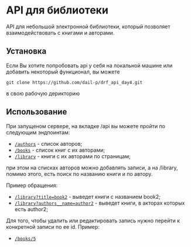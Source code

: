 # API для библиотеки

API для небольшой электронной библиотеки, который позволяет взаимодействовать с книгами и авторами.

## Установка

Если Вы хотите попробовать api у себя на локальной машине или добавить некоторый функционал, вы можете

```shell
git clone https://github.com/dail-p/drf_api_day4.git
```
в свою рабочую дерикторию

## Использование

При запущеном сервере, на вкладке /api вы можете пройти по следующим эндпоинтам:

- [`/authors`](http://localhost:8000/api/authors) - список авторов; 
- [`/books`](http://localhost:8000/api/books) - список книг с их авторами;
- [`/library`](http://localhost:8000/library) - книги с их авторами по страницам;

при этом на списках авторов можно добавлять записи, а на /library, помимо этого, есть поиск по названию книги и по автору.

Пример обращения:
- [`/library?title=book2`](http://localhost:8000/library?title=book2) - выведет книги с названием book2;
- [`/library?authors__name=author2`](http://localhost:8000/library) - выведет книги, в акторах которых есть author2;

Для того, чтобы удалить или редактировать запись нужно перейти к конкретной записи по ее id. 
Пример:
- [`/books/5`](http://localhost:8000/books/5)




